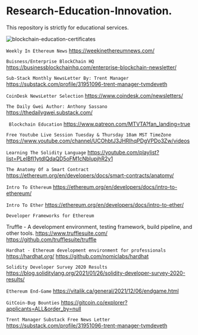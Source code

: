 # Research-Education-Innovation.
This repository is strictly for educational services.

![blockchain-education-certificates](https://user-images.githubusercontent.com/59753390/136677860-8e3c8ada-718e-4992-9e1c-3b26bf290ff4.jpg)

```Weekly In Ethereum News```
https://weekinethereumnews.com/

```Buisness/Enterprise BlockChain HQ```
https://businessblockchainhq.com/enterprise-blockchain-newsletter/ 

```Sub-Stack Monthly NewsLetter By: Trent Manager```
https://substack.com/profile/31951096-trent-manager-tvmdeveth 

```CoinDesk NewsLetter Selection```
https://www.coindesk.com/newsletters/ 

```The Daily Gwei Author: Anthony Sassano```
https://thedailygwei.substack.com/ 

``` Blockchain Education```
https://www.patreon.com/MTVTA?fan_landing=true 

```Free Youtube Live Session Tuesday & Thursday 10am MST TimeZone```
https://www.youtube.com/channel/UCOhbtJ3JHRIhqPDgVPDo3Zw/videos

```Learning The Solidity Language```
https://youtube.com/playlist?list=PLeIBfI1ytdlQdaQD5oFM1cNbIupjhR2y1 

```The Anatomy Of a Smart Contract```
https://ethereum.org/en/developers/docs/smart-contracts/anatomy/ 

```Intro To Ethereum```
https://ethereum.org/en/developers/docs/intro-to-ethereum/ 

```Intro To Ether```
https://ethereum.org/en/developers/docs/intro-to-ether/ 

```Developer Frameworks for Ethereum```

Truffle - A development environment, testing framework, build pipeline, and other tools.
https://www.trufflesuite.com/
https://github.com/trufflesuite/truffle

```Hardhat - Ethereum development environment for professionals```
https://hardhat.org/
https://github.com/nomiclabs/hardhat

```Solidity Developer Survey 2020 Results```
https://blog.soliditylang.org/2021/01/26/solidity-developer-survey-2020-results/

```Ethereum End-Game```
https://vitalik.ca/general/2021/12/06/endgame.html

```GitCoin-Bug Bounties```
https://gitcoin.co/explorer?applicants=ALL&order_by=null 

```Trent Manager Substack Free News Letter```
https://substack.com/profile/31951096-trent-manager-tvmdeveth

